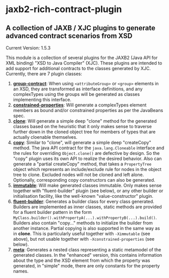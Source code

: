 # jaxb2-rich-contract-plugin

## A collection of JAXB / XJC plugins to generate advanced contract scenarios from XSD

Current Version: 1.5.3

This module is a collection of several plugins for the JAXB2 (Java API for XML binding) "XSD to Java Compiler" (XJC). These plugins are intended to add support for additional contracts to the classes generated by XJC. Currently, there are 7 plugin classes:

1. **[group-contract](group-contract.html)**: When using `<attributeGroup>` or `<group>` elements in an XSD, they are transformed as interface definitions, and any complexTypes using the groups will be generated as classes implementing this interface.
2. **[constrained-properties](constrained-properties.html)**: Will generate a complexTypes element members as bound and/or constrained properties as per the JavaBeans spec.
3. **[clone](clone.html)**: Will generate a simple deep "clone" method for the generated classes based on the heuristic that it only makes sense to traverse further down in the cloned object tree for members of types that are actually cloenable themselves.
4. **[copy](copy.html)**: Similar to "clone", will generate a simple deep "createCopy" method. The java API contract for the `java.lang.Cloneable` interface and the rules for overriding `Object.clone()` are defective by design. So the "copy" plugin uses its own API to realize the desired behavior. Also can generate a "partial createCopy" method, that takes a `PropertyTree` object which represents an include/exclude rule for nodes in the object tree to clone. Excluded nodes will not be cloned and left alone. Optionally, corresponding copy constructors can also be generated.
5. **[immutable](immutable.html)**: Will make generated classes immutable. Only makes sense together with "fluent-builder" plugin (see below), or any other builder or initialisation facility, like the well-known "value-constructor" plugin.
6. **[fluent-builder](fluent-builder.html)**: Generates a builder class for every class generated. Builders are implemented as inner classes, static methods are provided for a fluent builder pattern in the form `MyClass.builder().withPropertyA(...).withPropertyB(...).build()`. Builders also contain "copy..." methods to initialize the builder from another instance. Partial copying is also supported in the same way as in **clone**. This is particularly useful together with `-Ximmutable` (see above), but not usable together with `-Xconstrained-properties` (see below).
7. **[meta](meta.html)**: Generates a nested class representing a static metamodel of the generated classes. In the "enhanced" version, this contains information about the type and the XSD element from which the property was generated, in "simple" mode, there are only constants for the property names.

